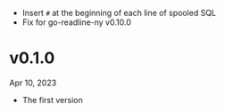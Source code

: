 - Insert `#` at the beginning of each line of spooled SQL
- Fix for go-readline-ny v0.10.0

v0.1.0
======
Apr 10, 2023

- The first version
